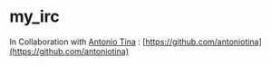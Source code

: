 # my_irc

In Collaboration with [Antonio Tina](https://github.com/antoniotina) : [https://github.com/antoniotina](https://github.com/antoniotina)
